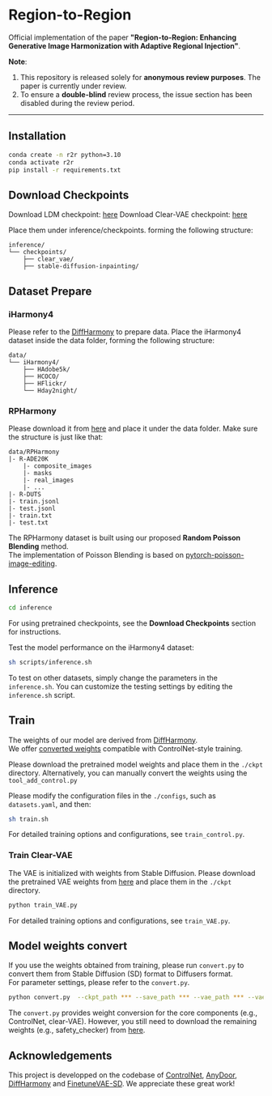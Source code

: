# Region-to-Region  

Official implementation of the paper **"Region-to-Region: Enhancing Generative Image Harmonization with Adaptive Regional Injection"**. 

**Note**: 
1. This repository is released solely for **anonymous review purposes**. The paper is currently under review.   
2. To ensure a **double-blind** review process, the issue section has been disabled during the review period.

---

## Installation
```bash
conda create -n r2r python=3.10
conda activate r2r
pip install -r requirements.txt
```

## Download Checkpoints

Download LDM checkpoint: [here](https://huggingface.co/1243asdad/region2region/tree/main/stable-diffusion-inpainting)
Download Clear-VAE checkpoint: [here](https://huggingface.co/1243asdad/region2region/tree/main/clear_vae)

Place them under inference/checkpoints. forming the following structure:

```shell
inference/
└── checkpoints/
    ├── clear_vae/
    ├── stable-diffusion-inpainting/
```

## Dataset Prepare

### iHarmony4

Please refer to the [DiffHarmony](https://github.com/nicecv/DiffHarmony) to prepare data.
Place the iHarmony4 dataset inside the data folder, forming the following structure:

```shell
data/
└── iHarmony4/
    ├── HAdobe5k/
    ├── HCOCO/
    ├── HFlickr/
    └── Hday2night/
```

### RPHarmony

Please download it from [here](https://huggingface.co/1243asdad/region2region/blob/main/RPHarmony.zip) and place it under the data folder.
Make sure the structure is just like that:

```shell
data/RPHarmony
|- R-ADE20K
    |- composite_images
    |- masks
    |- real_images
    |- ...
|- R-DUTS
|- train.jsonl
|- test.jsonl
|- train.txt
|- test.txt
```

The RPHarmony dataset is built using our proposed **Random Poisson Blending** method.   
The implementation of Poisson Blending is based on [pytorch-poisson-image-editing](https://github.com/matt-baugh/pytorch-poisson-image-editing).

## Inference

```bash
cd inference
```

For using pretrained checkpoints, see the **Download Checkpoints** section for instructions.  

Test the model performance on the iHarmony4 dataset:

```bash
sh scripts/inference.sh
```

To test on other datasets, simply change the parameters in the `inference.sh`.
You can customize the testing settings by editing the `inference.sh` script.

## Train



The weights of our model are derived from [DiffHarmony](https://github.com/nicecv/DiffHarmony).  
We offer [converted weights](https://huggingface.co/1243asdad/region2region/blob/main/diff-base.ckpt) compatible with ControlNet-style training.  

Please download the pretrained model weights and place them in the `./ckpt` directory. 
Alternatively, you can manually convert the weights using the `tool_add_control.py` 

Please modify the configuration files in the `./configs`, such as `datasets.yaml`, and then:

```bash
sh train.sh
```

For detailed training options and configurations, see `train_control.py`.

### Train Clear-VAE

The VAE is initialized with weights from Stable Diffusion. Please download the pretrained VAE weights from [here](https://huggingface.co/1243asdad/region2region/blob/main/sd_vae.ckpt) and place them in the `./ckpt` directory.



```bash
python train_VAE.py
```

For detailed training options and configurations, see `train_VAE.py`.

## Model weights convert

If you use the weights obtained from training, please run `convert.py` to convert them from Stable Diffusion (SD) format to Diffusers format.  
For parameter settings, please refer to the `convert.py`.

```bash
python convert.py  --ckpt_path *** --save_path *** --vae_path *** --vae_save_path ***
```

The `convert.py` provides weight conversion for the core components (e.g., ControlNet, clear-VAE). 
However, you still need to download the remaining weights (e.g., safety_checker) from [here](https://huggingface.co/1243asdad/region2region/tree/main/stable-diffusion-inpainting).



## Acknowledgements
This project is developped on the codebase of [ControlNet](https://github.com/lllyasviel/ControlNet), [AnyDoor](https://github.com/ali-vilab/AnyDoor), [DiffHarmony](https://github.com/nicecv/DiffHarmony) and [FinetuneVAE-SD](https://github.com/Leminhbinh0209/FinetuneVAE-SD). We appreciate these great work! 
